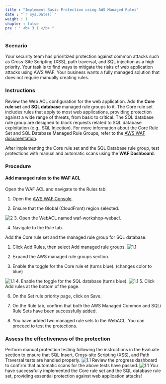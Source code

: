 ```yaml
---
title : "Implement Basic Protection using AWS Managed Rules"
date : "`r Sys.Date()`"
weight : 1
chapter : false
pre : " <b> 3.1 </b> "
---
```


### Scenario
Your security team has prioritized protection against common attacks such as Cross-Site Scripting (XSS), path traversal, and SQL injection as a high priority. Your task is to find ways to mitigate the risks of web application attacks using AWS WAF. Your business wants a fully managed solution that does not require manually creating rules.

### Instructions
Review the Web ACL configuration for the web application. Add the **Core rule set** and **SQL database** managed rule groups to it. The Core rule set includes rules that apply to most web applications, providing protection against a wide range of threats, from basic to critical. The SQL database rule group are designed to block requests related to SQL database exploitation (e.g., SQL Injection). For more information about the Core Rule Set and SQL Database Managed Rule Groups, refer to the [AWS WAF documentation](https://docs.aws.amazon.com/waf/latest/developerguide/aws-managed-rule-groups-list.html).

After implementing the Core rule set and the SQL Database rule group, test protections with manual and automatic scans using the **WAF Dashboard**.

### Procedure
#### Add managed rules to the WAF ACL
Open the WAF ACL and navigate to the Rules tab:

1. Open the [AWS WAF Console](https://console.aws.amazon.com/wafv2/homev2/web-acls?region=global).

2. Ensure that the Global (CloudFront) region selected.

![2](/images/3/1/2.png)
3. Open the WebACL named waf-workshop-webacl.

4. Navigate to the Rule tab. 

Add the Core rule set and the managed rule group for SQL database:

1. Click Add Rules, then select Add managed rule groups.
![1.1](/images/3/1/1.png)

2. Expand the AWS managed rule groups section.

3. Enable the toggle for the Core rule et (turns blue). (changes color to blue)

![1.1](/images/3/1/4a.png)
4. Enable the toggle for the SQL database (turns blue).
![1.1](/images/3/1/4b.png)
5. Click Add rules at the bottom of the page.

6. On the Set rule priority page, click on Save. 

7. On the Rule tab, confirm that both the AWS Managed Common and SQLi Rule Sets have been successfully added.

8. You have added two managed rule sets to the WebACL. You can proceed to test the protections.


### Assess the effectiveness of the protection
Perform manual protection testing following the instructions in the Evaluate section to ensure that SQL Insert, Cross-site Scripting (XSS), and Path Traversal tests are handled properly.
![1.1](/images/3/1/e1.png)
Review the progress dashboard to confirm that automatic scans for the above tests have passed.
![1.1](/images/3/1/e2.png)
You have successfully implemented the Core rule set and the SQL database rule set, providing essential protection against web application attacks!